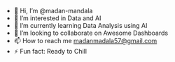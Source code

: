- 👋 Hi, I’m @madan-mandala
- 👀 I’m interested in Data and AI
- 🌱 I’m currently learning Data Analysis using AI
- 💞️ I’m looking to collaborate on Awesome Dashboards
- 📫 How to reach me madanmadala57@gmail.com
- ⚡ Fun fact: Ready to Chill

<!---
madan-mandala/madan-mandala is a ✨ special ✨ repository because its `README.md` (this file) appears on your GitHub profile.
You can click the Preview link to take a look at your changes.
--->
